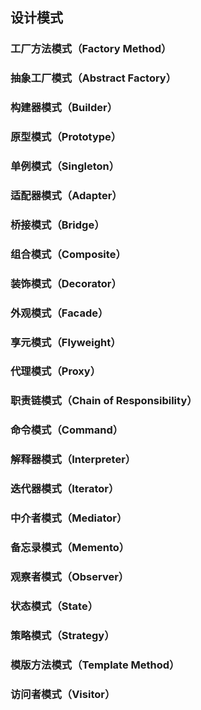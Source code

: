 ## 设计模式

### 工厂方法模式（Factory Method）

### 抽象工厂模式（Abstract Factory）

### 构建器模式（Builder）

### 原型模式（Prototype）

### 单例模式（Singleton）

### 适配器模式（Adapter）

### 桥接模式（Bridge）

### 组合模式（Composite）

### 装饰模式（Decorator）

### 外观模式（Facade）

### 享元模式（Flyweight）

### 代理模式（Proxy）

### 职责链模式（Chain of Responsibility）

### 命令模式（Command）

### 解释器模式（Interpreter）

### 迭代器模式（Iterator）

### 中介者模式（Mediator）

### 备忘录模式（Memento）

### 观察者模式（Observer）

### 状态模式（State）

### 策略模式（Strategy）

### 模版方法模式（Template Method）

### 访问者模式（Visitor）